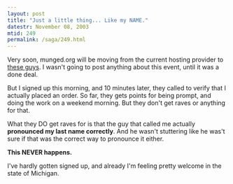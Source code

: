 ```yaml
---
layout: post
title: "Just a little thing... Like my NAME."
datestr: November 08, 2003
mtid: 249
permalink: /saga/249.html
---
```


Very soon, munged.org will be moving from the current hosting provider to <a href="http://www.liquidweb.com/" title="Liquid Web Inc.">these guys</a>.  I wasn't going to post anything about this event, until it was a done deal.

But I signed up this morning, and 10 minutes later, they called to verify that I actually placed an order.  So far, they gets points for being prompt, and doing the work on a weekend morning.  But they don't get raves or anything for that.

What they DO get raves for is that the guy that called me actually **pronounced my last name correctly**.  And he wasn't stuttering like he was't sure if that was the correct way to pronounce it either.

**This NEVER happens.**

I've hardly gotten signed up, and already I'm feeling pretty welcome in the state of Michigan.

